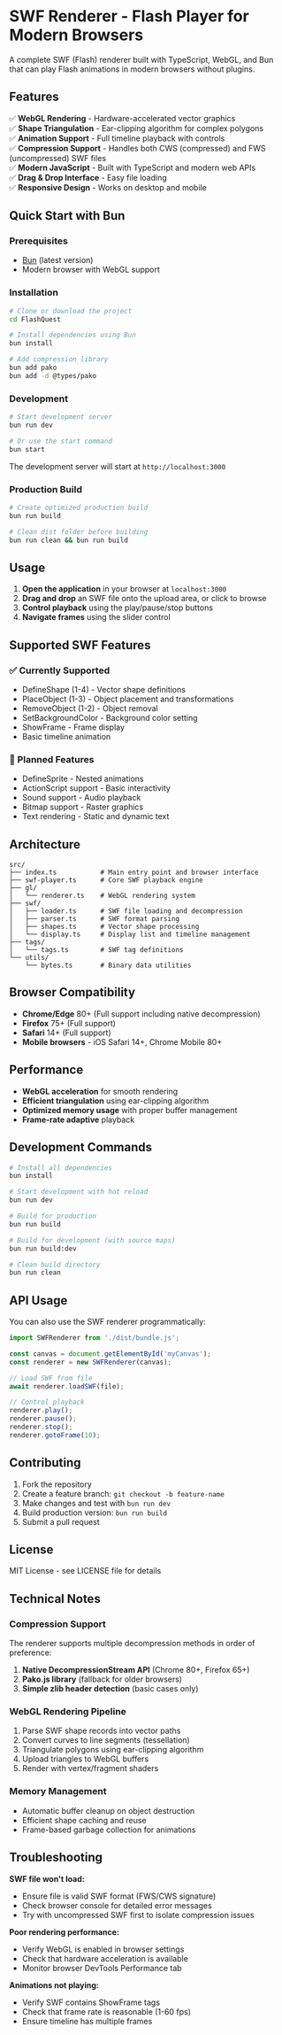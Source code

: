 # SWF Renderer - Flash Player for Modern Browsers

A complete SWF (Flash) renderer built with TypeScript, WebGL, and Bun that can play Flash animations in modern browsers without plugins.

## Features

✅ **WebGL Rendering** - Hardware-accelerated vector graphics  
✅ **Shape Triangulation** - Ear-clipping algorithm for complex polygons  
✅ **Animation Support** - Full timeline playback with controls  
✅ **Compression Support** - Handles both CWS (compressed) and FWS (uncompressed) SWF files  
✅ **Modern JavaScript** - Built with TypeScript and modern web APIs  
✅ **Drag & Drop Interface** - Easy file loading  
✅ **Responsive Design** - Works on desktop and mobile  

## Quick Start with Bun

### Prerequisites
- [Bun](https://bun.sh/) (latest version)
- Modern browser with WebGL support

### Installation

```bash
# Clone or download the project
cd FlashQuest

# Install dependencies using Bun
bun install

# Add compression library
bun add pako
bun add -d @types/pako
```

### Development

```bash
# Start development server
bun run dev

# Or use the start command
bun start
```

The development server will start at `http://localhost:3000`

### Production Build

```bash
# Create optimized production build
bun run build

# Clean dist folder before building
bun run clean && bun run build
```

## Usage

1. **Open the application** in your browser at `localhost:3000`
2. **Drag and drop** an SWF file onto the upload area, or click to browse
3. **Control playback** using the play/pause/stop buttons
4. **Navigate frames** using the slider control

## Supported SWF Features

### ✅ Currently Supported
- DefineShape (1-4) - Vector shape definitions
- PlaceObject (1-3) - Object placement and transformations
- RemoveObject (1-2) - Object removal
- SetBackgroundColor - Background color setting
- ShowFrame - Frame display
- Basic timeline animation

### 🚧 Planned Features
- DefineSprite - Nested animations
- ActionScript support - Basic interactivity
- Sound support - Audio playback
- Bitmap support - Raster graphics
- Text rendering - Static and dynamic text

## Architecture

```
src/
├── index.ts           # Main entry point and browser interface
├── swf-player.ts      # Core SWF playback engine
├── gl/
│   └── renderer.ts    # WebGL rendering system
├── swf/
│   ├── loader.ts      # SWF file loading and decompression
│   ├── parser.ts      # SWF format parsing
│   ├── shapes.ts      # Vector shape processing
│   └── display.ts     # Display list and timeline management
├── tags/
│   └── tags.ts        # SWF tag definitions
└── utils/
    └── bytes.ts       # Binary data utilities
```

## Browser Compatibility

- **Chrome/Edge** 80+ (Full support including native decompression)
- **Firefox** 75+ (Full support)
- **Safari** 14+ (Full support)
- **Mobile browsers** - iOS Safari 14+, Chrome Mobile 80+

## Performance

- **WebGL acceleration** for smooth rendering
- **Efficient triangulation** using ear-clipping algorithm
- **Optimized memory usage** with proper buffer management
- **Frame-rate adaptive** playback

## Development Commands

```bash
# Install all dependencies
bun install

# Start development with hot reload
bun run dev

# Build for production
bun run build

# Build for development (with source maps)
bun run build:dev

# Clean build directory
bun run clean
```

## API Usage

You can also use the SWF renderer programmatically:

```javascript
import SWFRenderer from './dist/bundle.js';

const canvas = document.getElementById('myCanvas');
const renderer = new SWFRenderer(canvas);

// Load SWF from file
await renderer.loadSWF(file);

// Control playback
renderer.play();
renderer.pause();
renderer.stop();
renderer.gotoFrame(10);
```

## Contributing

1. Fork the repository
2. Create a feature branch: `git checkout -b feature-name`
3. Make changes and test with `bun run dev`
4. Build production version: `bun run build`
5. Submit a pull request

## License

MIT License - see LICENSE file for details

## Technical Notes

### Compression Support
The renderer supports multiple decompression methods in order of preference:
1. **Native DecompressionStream API** (Chrome 80+, Firefox 65+)
2. **Pako.js library** (fallback for older browsers)
3. **Simple zlib header detection** (basic cases only)

### WebGL Rendering Pipeline
1. Parse SWF shape records into vector paths
2. Convert curves to line segments (tessellation)
3. Triangulate polygons using ear-clipping algorithm
4. Upload triangles to WebGL buffers
5. Render with vertex/fragment shaders

### Memory Management
- Automatic buffer cleanup on object destruction
- Efficient shape caching and reuse
- Frame-based garbage collection for animations

## Troubleshooting

**SWF file won't load:**
- Ensure file is valid SWF format (FWS/CWS signature)
- Check browser console for detailed error messages
- Try with uncompressed SWF first to isolate compression issues

**Poor rendering performance:**
- Verify WebGL is enabled in browser settings
- Check that hardware acceleration is available
- Monitor browser DevTools Performance tab

**Animations not playing:**
- Verify SWF contains ShowFrame tags
- Check that frame rate is reasonable (1-60 fps)
- Ensure timeline has multiple frames
